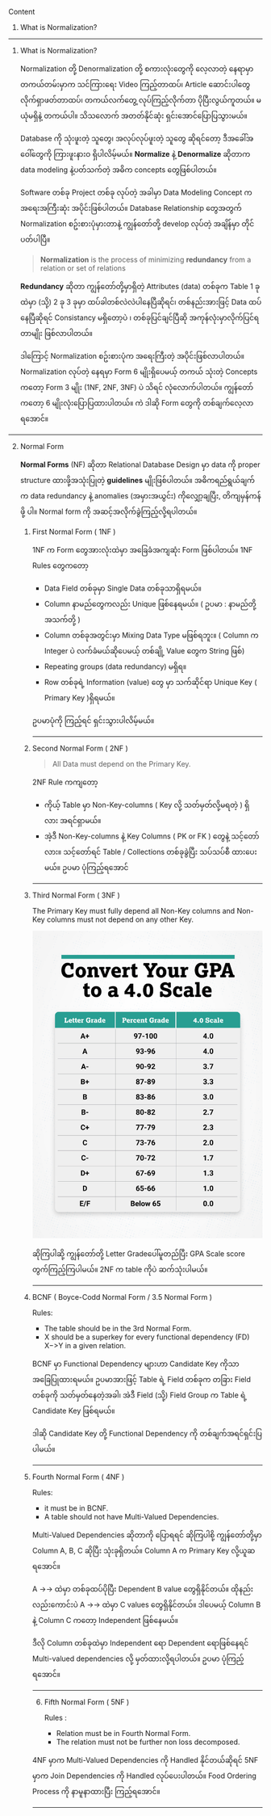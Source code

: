 
Content
1. What is Normalization?


------------------------------------------------------------------------

1. What is Normalization?
   
   Normalization တို့ Denormalization တို့ စကားလုံးတွေကို လေ့လာတဲ့ နေရာမှာ တကယ်တမ်းမှာက သင်ကြားရေး Video ကြည့်တာထပ်၊ Article ဆောင်းပါတွေလိုက်ရှာဖတ်တာထပ်၊ တကယ်လက်တွေ့ လုပ်ကြည့်လိုက်တာ ပိုပြီးလွယ်ကူတယ်။ မယုံမရှိနဲ့ တကယ်ပါ။  သိသလောက် အတတ်နိုင်ဆုံး ရှင်းအောင်ပြောပြသွားမယ်။ 
   
   Database ကို သုံးဖူးတဲ့ သူတွေ၊ အလုပ်လုပ်ဖူးတဲ့ သူတွေ ဆိုရင်တော့ ဒီအခေါ်အဝေါ်တွေကို ကြားဖူးနားဝ ရှိပါလိမ့်မယ်။ **Normalize** နဲ့ **Denormalize** ဆိုတာက data modeling နဲ့ပတ်သက်တဲ့ အဓိက concepts တွေဖြစ်ပါတယ်။ 
   
   Software တစ်ခု Project တစ်ခု လုပ်တဲ့ အခါမှာ Data Modeling Concept က အရေးအကြီးဆုံး အပိုင်းဖြစ်ပါတယ်။​ Database Relationship တွေအတွက် Normalization စဥ်းစားပုံမှားတာနဲ့ ကျွန်တော်တို့ develop လုပ်တဲ့ အချိန်မှာ တိုင်ပတ်ပါပြီ။ 
   
   >****Normalization**** is the process of minimizing ****redundancy**** from a relation or set of relations
   
   **Redundancy** ဆိုတာ ကျွန်တော်တို့မှာရှိတဲ့ Attributes (data) တစ်ခုက Table 1 ခုထဲမှာ (သို့) 2 ခု 3 ခုမှာ ထပ်ခါတစ်လဲလဲပါနေပြီဆိုရင်၊ တစ်နည်းအားဖြင့် Data ထပ်နေပြီဆိုရင် Consistancy မရှိတော့ပဲ ၊ တစ်ခုပြင်ချင်ပြီဆို အကုန်လုံးမှာလိုက်ပြင်ရတာမျိုး ဖြစ်လာပါတယ်။
   
   ဒါကြောင့် Normalization စဥ်းစားပုံက အရေးကြီးတဲ့ အပိုင်းဖြစ်လာပါတယ်။ Normalization လုပ်တဲ့ နေရမှာ Form 6 မျိုးရှိပေမယ့် တကယ် သုံးတဲ့ Concepts ကတော့ Form 3 မျိုး (1NF, 2NF, 3NF) ပဲ သိရင် လုံလောက်ပါတယ်။ ကျွန်တော်ကတော့ 6 မျိုးလုံးပြောပြထားပါတယ်။ ကဲ ဒါဆို Form တွေကို တစ်ချက်လေ့လာရအောင်။
    
------------------------------------------------------------------------
2. Normal Form
       
    **Normal Forms** (NF) ဆိုတာ Relational Database Design မှာ data ကို proper structure ထားဖို့အသုံးပြုတဲ့ **guidelines** မျိုးဖြစ်ပါတယ်။ အဓိကရည်ရွယ်ချက်က data redundancy နဲ့ anomalies (အမှားအယွင်း) ကိုလျှော့ချပြီး, တိကျမှန်ကန်ဖို့ ပါ။ Normal form ကို အဆင့်အလိုက်ခွဲကြည့်လို့ရပါတယ်။
       
    1. First Normal Form ( 1NF )
          
          1NF က Form တွေအားလုံးထဲမှာ အခြေခံအကျဆုံး Form ဖြစ်ပါတယ်။ 1NF Rules တွေကတော့ 
          
          - Data Field တစ်ခုမှာ Single Data တစ်ခုသာရှိရမယ်။ 
          - Column နာမည်တွေကလည်း Unique ဖြစ်နေရမယ်။ ( ဥပမာ : နာမည်တို့ အသက်တို့ )
          - Column တစ်ခုအတွင်းမှာ Mixing Data Type မဖြစ်ရဘူး။ ( Column က Integer ပဲ လက်ခံမယ်ဆိုပေမယ့် တစ်ချို့ Value တွေက String ဖြစ်)
          - Repeating groups (data redundancy) မရှိရ။
          - Row တစ်ခုရဲ့ Information (value) တွေ မှာ သက်ဆိုင်ရာ Unique Key ( Primary Key )ရှိရမယ်။ 
            
          ဥပမာပုံကို ကြည့်ရင် ရှင်းသွားပါလိမ့်မယ်။

		---------------------------------------------------------------
    1. Second Normal Form ( 2NF )
          
         >All Data must depend on the Primary Key.
          
          2NF Rule ကကျတော့ 
          - ကိုယ့် Table မှာ Non-Key-columns ( Key လို့ သတ်မှတ်လို့မရတဲ့ ) ရှိလား အရင်ရှာမယ်။
          - အဲ့ဒီ Non-Key-columns နဲ့ Key Columns ( PK or FK ) တွေနဲ့ သင့်တော်လား။ သင့်တော်ရင် Table / Collections တစ်ခုခွဲပြီး သပ်သပ်စီ ထားပေးမယ်။ ဥပမာ ပုံကြည့်ရအောင်

		---------------------------------------------------------------
    3. Third Normal Form ( 3NF )

		 The Primary Key must fully depend all Non-Key columns and Non-Key columns must not depend on any other Key.
		   
		  ![GPA](images/GPA.jpeg)
		   
		 ဆိုကြပါဆို့ ကျွန်တော်တို့ Letter Gradeပေါ်မူတည်ပြီး GPA Scale score တွက်ကြည့်ကြပါမယ်။​ 2NF က table ကိုပဲ ဆက်သုံးပါမယ်။

		---------------------------------------------------------------
    4. BCNF ( Boyce-Codd Normal Form / 3.5 Normal Form )
       
		Rules: 
          - The table should be in the 3rd Normal Form.
          - X should be a superkey for every functional dependency (FD) X−>Y in a given relation.
		   
		 BCNF မှာ Functional Dependency များဟာ Candidate Key ကိုသာ အခြေပြုထားရမယ်။ ဥပမာအားဖြင့် Table ရဲ့ Field တစ်ခုက တခြား Field တစ်ခုကို သတ်မှတ်နေတဲ့အခါ၊ အဲဒီ Field (သို့) Field Group က Table ရဲ့ Candidate Key ဖြစ်ရမယ်။
		   
		 ဒါဆို Candidate Key တို့ Functional Dependency ကို တစ်ချက်အရင်ရှင်းပြပါမယ်။​

		---------------------------------------------------------------
    5. Fourth Normal Form ( 4NF )
	    
        Rules: 
	      - it must be in BCNF.
	      - A table should not have Multi-Valued Dependencies.
		   
	     Multi-Valued Dependencies ဆိုတာကို ပြောရရင် ဆိုကြပါစို့ 
		 ကျွန်တော်တို့မှာ Column A, B, C ဆိုပြီး သုံးခုရှိတယ်။ Column A က Primary Key လို့ယူဆရအောင်။ 
		   
		 A ->-> ထဲမှာ တစ်ခုထပ်ပိုပြီး Dependent B value တွေရှိနိုင်တယ်။ 
		 ထိုနည်းလည်းကောင်းပဲ A ->-> ထဲမှာ C values တွေရှိနိုင်တယ်။ ဒါပေမယ့် Column B နဲ့ Column C ကတော့ Independent ဖြစ်နေမယ်။ 
		   
		 ဒီလို Column တစ်ခုထဲမှာ Independent ရော Dependent ရောဖြစ်နေရင် Multi-valued dependencies လို့ မှတ်ထားလို့ရပါတယ်။ ဥပမာ ပုံကြည့်ရအောင်။ 
		   
		---------------------------------------------------------------
	   6. Fifth Normal Form ( 5NF )
	      
	      Rules : 
	      
	      - Relation must be in Fourth Normal Form.
	      - The relation must not be further non loss decomposed.
	        
	     4NF မှာက Multi-Valued Dependencies ကို Handled နိုင်တယ်ဆိုရင် 5NF မှာက Join Dependencies ကို Handled လုပ်ပေးပါတယ်။ Food Ordering Process ကို နာမူနာထားပြီး ကြည့်ရအောင်။
	      
		---------------------------------------------------------------	    
   
   